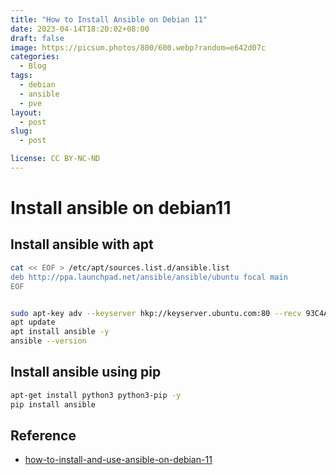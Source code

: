 ```yaml
---
title: "How to Install Ansible on Debian 11"
date: 2023-04-14T18:20:02+08:00
draft: false
image: https://picsum.photos/800/600.webp?random=e642d07c
categories:
  - Blog
tags:
  - debian
  - ansible
  - pve
layout: 
  - post
slug: 
  - post

license: CC BY-NC-ND
---
```


# Install ansible on debian11

## Install ansible with apt 
```bash
cat << EOF > /etc/apt/sources.list.d/ansible.list
deb http://ppa.launchpad.net/ansible/ansible/ubuntu focal main
EOF


sudo apt-key adv --keyserver hkp://keyserver.ubuntu.com:80 --recv 93C4A3FD7BB9C367
apt update 
apt install ansible -y
ansible --version
```


## Install ansible using pip

```bash
apt-get install python3 python3-pip -y
pip install ansible
```


## Reference

  - [how-to-install-and-use-ansible-on-debian-11](https://www.howtoforge.com/how-to-install-and-use-ansible-on-debian-11/)

